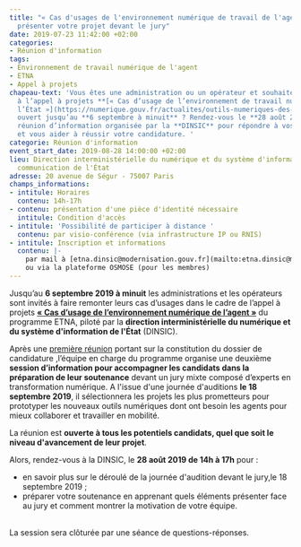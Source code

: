 ```yaml
---
title: "« Cas d'usages de l'environnement numérique de travail de l'agent »: comment
  présenter votre projet devant le jury"
date: 2019-07-23 11:42:00 +02:00
categories:
- Réunion d'information
tags:
- Environnement de travail numérique de l'agent
- ETNA
- Appel à projets
chapeau-text: 'Vous êtes une administration ou un opérateur et souhaitez participer
  à l’appel à projets **[« Cas d’usage de l’environnement de travail numérique de
  l’État »](https://numerique.gouv.fr/actualites/outils-numeriques-des-agents-la-2e-edition-de-lappel-a-projet-cas-dusage-de-lenvironnement-numerique-de-lagent-est-lancee/)**
  ouvert jusqu’au **6 septembre à minuit** ? Rendez-vous le **28 août 2019** à la
  réunion d’information organisée par la **DINSIC** pour répondre à vos questions
  et vous aider à réussir votre candidature. '
categorie: Réunion d'information
event_start_date: 2019-08-28 14:00:00 +02:00
lieu: Direction interministérielle du numérique et du système d'information et de
  communication de l'État
adresse: 20 avenue de Ségur - 75007 Paris
champs_informations:
- intitule: Horaires
  contenu: 14h-17h
- contenu: présentation d'une pièce d'identité nécessaire
  intitule: Condition d'accès
- intitule: 'Possibilité de participer à distance '
  contenu: par visio-conférence (via infrastructure IP ou RNIS)
- intitule: Inscription et informations
  contenu: |-
    par mail à [etna.dinsic@modernisation.gouv.fr](mailto:etna.dinsic@modernisation.gouv.fr)<br>
    ou via la plateforme OSMOSE (pour les membres)
---
```


Jusqu’au **6 septembre 2019 à minuit** les administrations et les opérateurs sont invités à faire remonter leurs cas d’usages dans le cadre de l’appel à projets **[« Cas d’usage de l’environnement numérique de l’agent »](https://numerique.gouv.fr/actualites/outils-numeriques-des-agents-la-2e-edition-de-lappel-a-projet-cas-dusage-de-lenvironnement-numerique-de-lagent-est-lancee/)** du programme ETNA, piloté par la **direction interministérielle du numérique et du système d'information de l'État** (DINSIC). 

Après une [première réunion](https://numerique.gouv.fr/agenda/appel-a-projets-cas-dusages-de-lenvironnement-de-travail-numerique-de-lagent-sessions-dinformation-ouvertes/) portant sur la constitution du dossier de candidature ,l’équipe en charge du programme organise une deuxième **session d’information pour accompagner les candidats dans la préparation de leur soutenance** devant un jury mixte composé d’experts en transformation numérique. A l'issue d'une journée d'auditions **le 18 septembre 2019**, il sélectionnera les projets les plus prometteurs pour prototyper les nouveaux outils numériques dont ont besoin les agents pour mieux collaborer et travailler en mobilité. 

La réunion est **ouverte à tous les potentiels candidats, quel que soit le niveau d'avancement de leur projet**. <br>

Alors, rendez-vous à la DINSIC, le **28 août 2019 de 14h à 17h** pour : 
* en savoir plus sur le déroulé de la journée d'audition devant le jury,le 18 septembre 2019 ;
* préparer votre soutenance en apprenant quels éléments présenter face au jury et comment montrer la motivation de votre équipe.

<br>
La session sera clôturée par une séance de questions-réponses. 